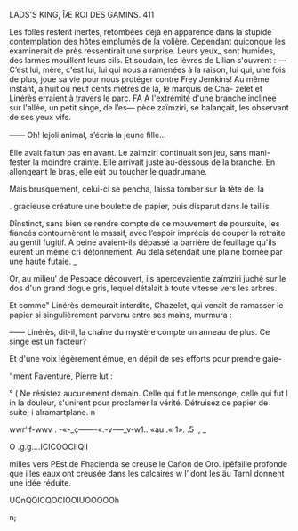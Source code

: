      
 

 

LADS'S KING, ÎÆ ROI DES GAMINS. 411

Les folles restent inertes, retombées déjà en apparence dans la stupide
contemplation des hôtes emplumés de la volière.
Cependant quiconque les examinerait de près ressentirait une surprise.
Leurs yeux_ sont humides, des larmes mouillent leurs cils. Et soudain,
les lèvres de Lilian s'ouvrent :
 — C’est lui, mère, c'est lui, lui qui nous a ramenées à la raison, lui qui,
 une fois de plus, joue sa vie pour nous protéger contre Frey Jemkins!
Au même instant, a huit ou neuf cents mètres de là, le marquis de Cha-
zelet et Linérès erraient à travers le parc.
FA A l'extrémité d'une branche inclinée sur l'allée, un petit singe, de l’es—
pèce zaïmziri, se balançait, les observant de ses yeux vifs.

—— Oh! lejoli animal, s’écria la jeune ﬁlle...

Elle avait faitun pas en avant. Le zaimziri continuait son jeu, sans mani-
fester la moindre crainte. Elle arrivait juste au-dessous de la branche.
En allongeant le bras, elle eùt pu toucher le quadrumane.

Mais brusquement, celui-ci se pencha, laissa tomber sur la tète de. la

. gracieuse créature une boulette de papier, puis disparut dans le taillis.

Dînstinct, sans bien se rendre compte de ce mouvement de poursuite, les
fiancés contournèrent le massif, avec l’espoir imprécis de couper la retraite
au gentil fugitif. A peine avaient-ils dépassé la barrière de feuillage qu'ils
eurent un même cri détonnement. Au delà sétendait une plaine bornée
par une haute futaie. _

Or, au milieu‘ de Pespace découvert, ils apercevaientle zaïmziri juché sur
le dos d'un grand dogue gris, lequel détalait à toute vitesse vers les arbres.

Et comme" Linérès demeurait interdite, Chazelet, qui venait de ramasser
le papier si singulièrement parvenu entre ses mains, murmura :

—— Linérès, dit-il, la chaîne du mystère compte un anneau de plus. Ce
singe est un facteur?

Et d'une voix légèrement émue, en dépit de ses efforts pour prendre gaie-

‘ ment Faventure, Pierre lut :

° ( Ne résistez aucunement demain. Celle qui fut le mensonge, celle qui fut
l in la douleur, s'unirent pour proclamer la vérité. Détruisez ce papier de suite;
i alramartplane. n

 wwr‘  f-wwv . -«-_ç——-«.-v-—_v-w1.. «au .« 1». .5  ., _

 
 
 
 
 
 
 
 
 
 
    
  
  

O
.g.g....ICICOOCIIQII

   milles vers PEst de Fhacienda se creuse le Cañon de Oro.
 ipêfaille profonde que i les eaux ont creusée dans les calcaires
w l’  dont les  äu Tarnl donnent une idée réduite.

UQnQOICQOCIOOIUOOOOOh

  

n;

